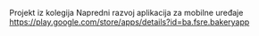 Projekt iz kolegija Napredni razvoj aplikacija za mobilne uređaje
https://play.google.com/store/apps/details?id=ba.fsre.bakeryapp
